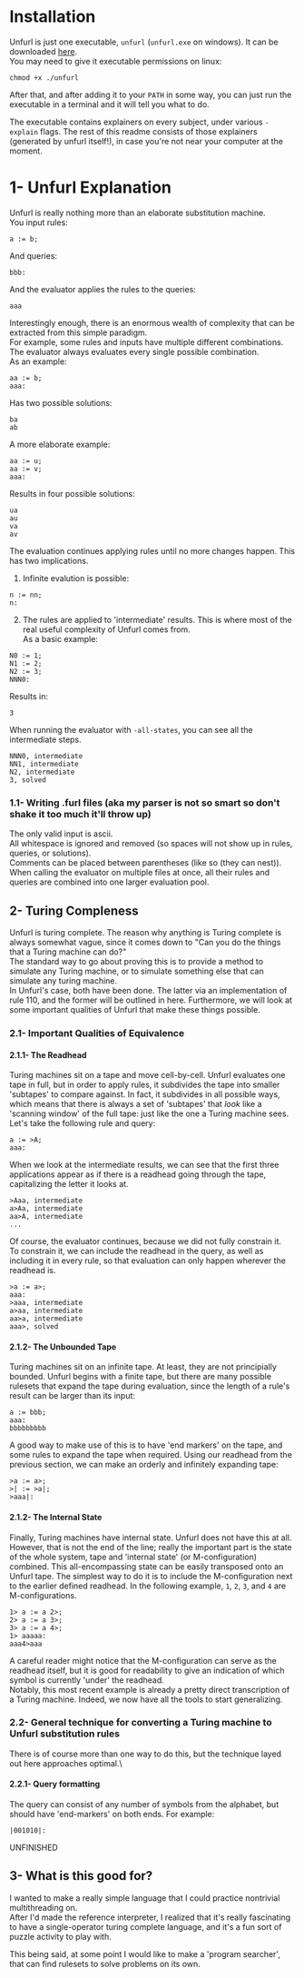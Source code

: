 # Installation
Unfurl is just one executable, `unfurl` (`unfurl.exe` on windows).
It can be downloaded [here](https://github.com/Stvff/Unfurl/releases/latest).\
You may need to give it executable permissions on linux:
```
chmod +x ./unfurl
```
After that, and after adding it to your `PATH` in some way,
you can just run the executable in a terminal and it will tell you what to do.

The executable contains explainers on every subject, under various `-explain` flags.
The rest of this readme consists of those explainers (generated by unfurl itself!),
in case you're not near your computer at the moment.

# 1- Unfurl Explanation
Unfurl is really nothing more than an elaborate substitution machine.\
You input rules:
```
a := b;
```
And queries:
```
bbb:
```
And the evaluator applies the rules to the queries:
```
aaa
```

Interestingly enough, there is an enormous wealth of complexity that can be extracted
from this simple paradigm.\
For example, some rules and inputs have multiple different combinations. The evaluator
always evaluates every single possible combination.\
As an example:
```
aa := b;
aaa:
```
Has two possible solutions:
```
ba
ab
```
A more elaborate example:
```
aa := u;
aa := v;
aaa:
```
Results in four possible solutions:
```
ua
au
va
av
```

The evaluation continues applying rules until no more changes happen. This has two
implications.
1) Infinite evalution is possible:
```
n := nn;
n:
```
2) The rules are applied to 'intermediate' results. This is where most of the real
   useful complexity of Unfurl comes from.\
As a basic example:
```
N0 := 1;
N1 := 2;
N2 := 3;
NNN0:
```
Results in:
```
3
```
When running the evaluator with `-all-states`, you can see all the intermediate steps.
```
NNN0, intermediate
NN1, intermediate
N2, intermediate
3, solved
```

### 1.1- Writing .furl files (aka my parser is not so smart so don't shake it too much it'll throw up)
The only valid input is ascii.\
All whitespace is ignored and removed (so spaces will not show up in rules,
queries, or solutions).\
Comments can be placed between parentheses (like so (they can nest)).\
When calling the evaluator on multiple files at once, all their rules and queries are
combined into one larger evaluation pool.

## 2- Turing Compleness
Unfurl is turing complete. The reason why anything is Turing complete is always somewhat
vague, since it comes down to "Can you do the things that a Turing machine can do?"\
The standard way to go about proving this is to provide a method to simulate any Turing
machine, or to simulate something else that can simulate any turing machine.\
In Unfurl's case, both have been done. The latter via an implementation of rule 110, and
the former will be outlined in here. Furthermore, we will look at some important qualities
of Unfurl that make these things possible.

### 2.1- Important Qualities of Equivalence
#### 2.1.1- The Readhead
Turing machines sit on a tape and move cell-by-cell. Unfurl evaluates one tape in full, but
in order to apply rules, it subdivides the tape into smaller 'subtapes' to compare against.
In fact, it subdivides in all possible ways, which means that there is always a set of
'subtapes' that _look_ like a 'scanning window' of the full tape: just like the one a Turing
machine sees. Let's take the following rule and query:
```
a := >A;
aaa:
```
When we look at the intermediate results, we can see that the first three applications appear
as if there is a readhead going through the tape, capitalizing the letter it looks at.
```
>Aaa, intermediate
a>Aa, intermediate
aa>A, intermediate
...
```
Of course, the evaluator continues, because we did not fully constrain it.\
To constrain it, we can include the readhead in the query, as well as including it
in every rule, so that evaluation can only happen wherever the readhead is.
```
>a := a>;
aaa:
>aaa, intermediate
a>aa, intermediate
aa>a, intermediate
aaa>, solved
```

#### 2.1.2- The Unbounded Tape
Turing machines sit on an infinite tape. At least, they are not principially bounded.
Unfurl begins with a finite tape, but there are many possible rulesets that expand the
tape during evaluation, since the length of a rule's result can be larger than its input:
```
a := bbb;
aaa:
bbbbbbbbb
```
A good way to make use of this is to have 'end markers' on the tape, and some rules to
expand the tape when required. Using our readhead from the previous section,
we can make an orderly and infinitely expanding tape:
```
>a := a>;
>| := >a|;
>aaa|:
```

#### 2.1.2- The Internal State
Finally, Turing machines have internal state. Unfurl does not have this at all.
However, that is not the end of the line; really the important part is the state
of the whole system, tape and 'internal state' (or M-configuration) combined.
This all-encompassing state can be easily transposed onto an Unfurl tape.
The simplest way to do it is to include the M-configuration next to the earlier
defined readhead. In the following example, `1`, `2`, `3`, and `4` are M-configurations.
```
1> a := a 2>;
2> a := a 3>;
3> a := a 4>;
1> aaaaa:
aaa4>aaa
```
A careful reader might notice that the M-configuration can serve as the readhead itself,
but it is good for readability to give an indication of which symbol is currently
'under' the readhead.\
Notably, this most recent example is already a pretty direct transcription of a
Turing machine. Indeed, we now have all the tools to start generalizing.

### 2.2- General technique for converting a Turing machine to Unfurl substitution rules
There is of course more than one way to do this, but the technique layed out here
approaches optimal.\
#### 2.2.1- Query formatting
The query can consist of any number of symbols from the alphabet, but should have
'end-markers' on both ends. For example:
```
|001010|:
```
UNFINISHED

## 3- What is this good for?
I wanted to make a really simple language that I could practice
nontrivial multithreading on.\
After I'd made the reference interpreter, I realized that it's really fascinating to
have a single-operator turing complete language, and it's a fun sort of puzzle
activity to play with.

This being said, at some point I would like to make a 'program searcher', that can
find rulesets to solve problems on its own.

